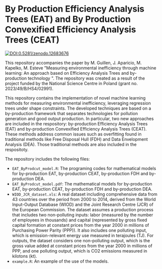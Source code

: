 # By Production Efficiency Analysis Trees (EAT) and By Production Convexified Efficiency Analysis Trees (CEAT)

[![DOI:0.5281/zenodo.12683676](http://img.shields.io/badge/DOI-0.5281/zenodo.12683676-B31B1B.svg)](https://zenodo.org/doi/10.5281/zenodo.12683676)

This repository accompanies the paper by M. Guillen, J. Aparicio, M. Kapelko, M. Esteve "Measuring environmental inefficiency through machine learning: An approach based on Efficiency Analysis Trees and by-production technology ".
The repository was created as a result of the project funded by the National Science Centre in Poland (grant no. 2023/49/B/HS4/02991).

This repository contains the implementation of novel machine learning methods for measuring environmental inefficiency, leveraging regression trees under shape constraints. The developed techniques are based on a by-production framework that separates technologies for pollution generation and good output production. In particular, two new approaches are included in the respository: by-production Efficiency Analysis Trees (EAT) and by-production Convexified Efficiency Analysis Trees (CEAT). These methods address common issues such as overfitting found in traditional methods like Free Disposal Hull (FDH) and Data Envelopment Analysis (DEA). Those traditional methods are also included in the respositoty.

The repository includes the following files: 
* `EAT_ByProdcut_model.R`: The programing codes for mathematical models for by-production EAT, by-production CEAT, by-production FDH and by-production DEA.
* `EAT_ByProdcut_model.pdf`: The mathematical models for by-production EAT, by-production CEAT, by-production FDH and by-production DEA.
* `WIOD_JCR_dataset.xls`: A real dataset including comprehensive data from 43 countries over the period from 2000 to 2014, derived from the World Input-Output Database (WIOD) and the Joint Research Centre (JCR) of the European Commission. The dataset assumes a production process that includes two non-polluting inputs: labor (measured by the number of employees in thousands) and capital (represented by gross fixed capital formation at constant prices from the year 2000 in millions of Purchasing Power Parity (PPP)). It also includes one polluting input, which is emission-relevant energy use measured in terajoules (TJ). For outputs, the dataset considers one non-polluting output, which is the gross value added at constant prices from the year 2000 in millions of PPP, and one polluting output, which is CO2 emissions measured in kilotons (kt).
* `example.R`: An example of the use of the models.
